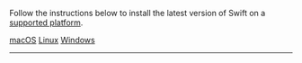 Follow the instructions below to install the latest version of Swift on a [supported platform](/platform-support).

<div class="interactive-tabs os">
  <div class="tabs">
    <a href="/install/macos" aria-pressed="{{ include.macos }}">macOS</a>
    <a href="/install/linux#platforms" aria-pressed="{{ include.linux }}">Linux</a>
    <a href="/install/windows" aria-pressed="{{ include.windows }}">Windows</a>
  </div>
</div>
<hr>
